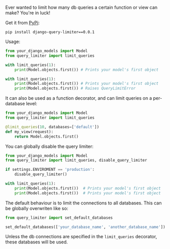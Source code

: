 Ever wanted to limit how many db queries a certain function or view can make? 
You're in luck!

Get it from [PyPi](https://pypi.org/project/django-query-limiter/0.0.1/):
```shell
pip install django-query-limiter==0.0.1
```

Usage:
```python
from your_django_models import Model
from query_limiter import limit_queries

with limit_queries(1):
    print(Model.objects.first()) # Prints your model's first object

with limit_queries(1):
    print(Model.objects.first()) # Prints your model's first object
    print(Model.objects.first()) # Raises QueryLimitError
```

It can also be used as a function decorator, and can limit queries on a per-database level:
```python
from your_django_models import Model
from query_limiter import limit_queries

@limit_queries(10, databases=['default'])
def my_view(request):
    return Model.objects.first()
```

You can globally disable the query limiter:
```python
from your_django_models import Model
from query_limiter import limit_queries, disable_query_limiter

if settings.ENVIROMENT == 'production':
    disable_query_limiter()

with limit_queries(1):
    print(Model.objects.first())  # Prints your model's first object
    print(Model.objects.first())  # Prints your model's first object
```

The default behaviour is to limit the connections to all databases. This can be globally overwriten like so:
```python
from query_limiter import set_default_databases

set_default_databases(['your_database_name', 'another_database_name'])
```
Unless the db connections are specified in the `limit_queries` decorator, these databases will be used.